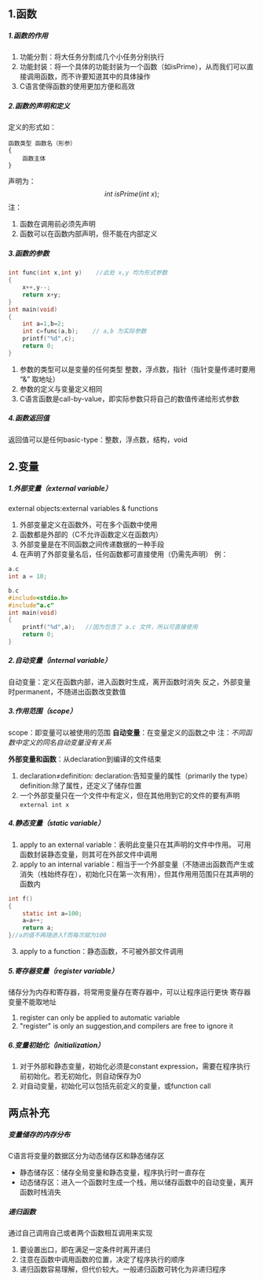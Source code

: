 ## 1.函数
##### 1.函数的作用
1. 功能分割：将大任务分割成几个小任务分别执行
2. 功能封装：将一个具体的功能封装为一个函数（如isPrime），从而我们可以直接调用函数，而不许要知道其中的具体操作
3. C语言使得函数的使用更加方便和高效
##### 2.函数的声明和定义
定义的形式如：
```
函数类型 函数名（形参）
{
	函数主体
}
```
声明为：
$$int~isPrime(int~x);$$
注：
1. 函数在调用前必须先声明
2. 函数可以在函数内部声明，但不能在内部定义
##### 3.函数的参数
```c
int func(int x,int y)    //此处 x,y 均为形式参数
{
	x++,y--;
	return x+y;
}
int main(void)
{
	int a=1,b=2;
	int c=func(a,b);    // a,b 为实际参数
	printf("%d",c);
	return 0;
}
```
1. 参数的类型可以是变量的任何类型
整数，浮点数，指针（指针变量传递时要用 “&” 取地址）
2. 参数的定义与变量定义相同
3. C语言函数是call-by-value，即实际参数只将自己的数值传递给形式参数
##### 4.函数返回值
返回值可以是任何basic-type：整数，浮点数，结构，void
## 2.变量
##### 1.外部变量（external variable）
external objects:external variables & functions
1. 外部变量定义在函数外，可在多个函数中使用
2. 函数都是外部的（C不允许函数定义在函数内）
3. 外部变量是在不同函数之间传递数据的一种手段
4. 在声明了外部变量名后，任何函数都可直接使用（仍需先声明）
例：
```c
a.c
int a = 10;

b.c
#include<stdio.h>
#include"a.c"
int main(void)
{
	printf("%d",a);   //因为包含了 a.c 文件，所以可直接使用
	return 0;
}
```
##### 2.自动变量（internal variable）
自动变量：定义在函数内部，进入函数时生成，离开函数时消失
反之，外部变量时permanent，不随进出函数改变数值
##### 3.作用范围（scope）
scope：即变量可以被使用的范围
**自动变量**：在变量定义的函数之中 
注：*不同函数中定义的同名自动变量没有关系*

**外部变量和函数**：从declaration到编译的文件结束
1. declaration$\neq$definition:
declaration:告知变量的属性（primarily the type）
definition:除了属性，还定义了储存位置
2. 一个外部变量只在一个文件中有定义，但在其他用到它的文件的要有声明
`external int x`
##### 4.静态变量（static variable）
1. apply to an external variable：表明此变量只在其声明的文件中作用。
可用函数封装静态变量，则其可在外部文件中调用
2. apply to an internal variable：相当于一个外部变量（不随进出函数而产生或消失（栈始终存在），初始化只在第一次有用），但其作用用范围只在其声明的函数内
```c
int f()
{
	static int a=100;
	a=a++;
	return a;
}//a的值不再随进入f而每次赋为100
```
3. apply to a function：静态函数，不可被外部文件调用
##### 5.寄存器变量（register variable）
储存分为内存和寄存器，将常用变量存在寄存器中，可以让程序运行更快
寄存器变量不能取地址
1. register can only be applied to automatic variable
2. "register" is only an suggestion,and compilers are free to ignore it
##### 6.变量初始化（initialization）
1. 对于外部和静态变量，初始化必须是constant expression，需要在程序执行前初始化。若无初始化，则自动保存为0
2. 对自动变量，初始化可以包括先前定义的变量，或function call

## 两点补充
##### 变量储存的内存分布
C语言将变量的数据区分为动态储存区和静态储存区
- 静态储存区：储存全局变量和静态变量，程序执行时一直存在
- 动态储存区：进入一个函数时生成一个栈，用以储存函数中的自动变量，离开函数时栈消失
##### 递归函数
通过自己调用自己或者两个函数相互调用来实现
1. 要设置出口，即在满足一定条件时离开递归
2. 注意在函数中调用函数的位置，决定了程序执行的顺序
3. 递归函数容易理解，但代价较大。一般递归函数可转化为非递归程序
